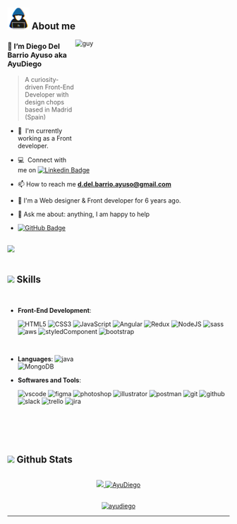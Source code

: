## <picture><img src = "https://github.com/0xAbdulKhalid/0xAbdulKhalid/raw/main/assets/mdImages/about_me.gif" width = 50px></picture> **About me**

<img align="right" height="270px" alt="guy" width="350" src="https://media4.giphy.com/media/v1.Y2lkPTc5MGI3NjExOTExNGF0bjF1cGUxdTFrbzJsN2RlbXoyeTNyODlnYmswanNneHYyOCZlcD12MV9pbnRlcm5hbF9naWZfYnlfaWQmY3Q9Zw/7NoNw4pMNTvgc/giphy.gif" /> </a>

### 👋 I’m Diego Del Barrio Ayuso aka AyuDiego

> A curiosity-driven Front-End Developer with design chops based in Madrid (Spain)
> <br />

- 🌱 &nbsp;I'm currently working as a Front developer.
- :computer: &nbsp;Connect with me on [![Linkedin Badge](https://img.shields.io/badge/LinkedIn-blue?style=flat&logo=Linkedin&logoColor=white)](https://www.linkedin.com/in/diegodelbarrio/)
- 📫 How to reach me **d.del.barrio.ayuso@gmail.com**
- 📝 I'm a Web designer & Front developer for 6 years ago.
- 💬 Ask me about: anything, I am happy to help

- <a href="https://github.com/AyuDiego?tab=followers"><img src="https://img.shields.io/github/followers/AyuDiego?label=Followers&style=social" alt="GitHub Badge"></a>
  <br><br>

<img src="https://user-images.githubusercontent.com/73097560/115834477-dbab4500-a447-11eb-908a-139a6edaec5c.gif"><br><br>

## <img src="https://media2.giphy.com/media/QssGEmpkyEOhBCb7e1/giphy.gif?cid=ecf05e47a0n3gi1bfqntqmob8g9aid1oyj2wr3ds3mg700bl&rid=giphy.gif" width ="25"><b> Skills</b>

<br>

<p align="center">

- **Front-End Development**:

  <img  alt="HTML5" src="https://img.shields.io/badge/html5-%23E34F26.svg?style=for-the-badge&logo=html5&logoColor=white"/>
  <img  alt="CSS3" src="https://img.shields.io/badge/css3-%231572B6.svg?style=for-the-badge&logo=css3&logoColor=white"/>
  <img  alt="JavaScript" src="https://img.shields.io/badge/javascript-%23323330.svg?style=for-the-badge&logo=javascript&logoColor=%23F7DF1E"/>
  <img  alt="Angular" src="https://img.shields.io/badge/-Angular-%23B52E31.svg?style=for-the-badge&logo=angular&logoColor=%23B52E31&color=black">
  <img  alt="Redux" src="https://img.shields.io/badge/redux-%23593d88.svg?style=for-the-badge&logo=redux&logoColor=white"/>    
  <img  alt="NodeJS" src="https://img.shields.io/badge/node.js-%2343853D.svg?style=for-the-badge&logo=node-dot-js&logoColor=white"/> 
  <img  alt="sass" src ="https://img.shields.io/badge/Sass-CC6699?style=for-the-badge&logo=sass&logoColor=white"/>  
  <img  alt="aws" src ="https://img.shields.io/badge/Amazon_AWS-232F3E?style=for-the-badge&logo=amazon-aws&logoColor=white"/> 
  <img  alt="styledComponent" src ="https://img.shields.io/badge/styled--components-DB7093?style=for-the-badge&logo=styled-components&logoColor=white"/>
  <img  alt="bootstrap" src ="https://img.shields.io/badge/Bootstrap-563D7C?style=for-the-badge&logo=bootstrap&logoColor=white"/>

<br>

- **Languages**:
  <img  alt="java" src ="https://img.shields.io/badge/Java-ED8B00?style=for-the-badge&logo=java&logoColor=white"/>  
  <img  alt="MongoDB" src ="https://img.shields.io/badge/MongoDB-%234ea94b.svg?style=for-the-badge&logo=mongodb&logoColor=white"/>


- **Softwares and Tools**:

  <img  alt="vscode" src="https://img.shields.io/badge/Visual_Studio_Code-0078D4?style=for-the-badge&logo=visual%20studio%20code&logoColor=white"/> 
  <img  alt="figma" src="https://img.shields.io/badge/Figma-F24E1E?style=for-the-badge&logo=figma&logoColor=white"/>
  <img  alt="photoshop" src="https://img.shields.io/badge/-Photoshop-05122A?style=for-the-badge&logo=adobe-photoshop"/>
  <img  alt="illustrator" src="https://img.shields.io/badge/Adobe_Illustrator-FF9A00?style=for-the-badge&logo=adobe-illustrator&logoColor=white"/>
  <img  alt="postman" src="https://img.shields.io/badge/Postman-FF6C37?style=for-the-badge&logo=postman&logoColor=white"/>
  <img  alt="git" src="https://img.shields.io/badge/Git-F05032?style=for-the-badge&logo=git&logoColor=white"/>
  <img  alt="github" src="https://img.shields.io/badge/GitHub-100000?style=for-the-badge&logo=github&logoColor=white"/>
  <img  alt="slack" src="https://img.shields.io/badge/Slack-4A154B?style=for-the-badge&logo=slack&logoColor=white"/>
  <img  alt="trello" src="https://img.shields.io/badge/Trello-0052CC?style=for-the-badge&logo=trello&logoColor=white"/>
  <img  alt="jira" src="https://img.shields.io/badge/Jira-0052CC?style=for-the-badge&logo=jira&logoColor=white"/>

 </p>
<br><br><br><br>

## <img src="https://media.giphy.com/media/iY8CRBdQXODJSCERIr/giphy.gif" width="35"><b> Github Stats </b>

<br>
<div align="center">

<a href="https://github.com/AyuDiego/">
  <img src="https://github-readme-stats.vercel.app/api?username=AyuDiego&include_all_commits=true&count_private=true&show_icons=true&line_height=20&title_color=7A7ADB&icon_color=2234AE&text_color=D3D3D3&bg_color=0,000000,130F40" width="450"/>
  <img src="https://github-readme-stats.vercel.app/api/top-langs?username=AyuDiego&show_icons=true&locale=en&layout=compact&line_height=20&title_color=7A7ADB&icon_color=2234AE&text_color=D3D3D3&bg_color=0,000000,130F40" width="375"  alt="AyuDiego"/>

</a>
</div>
<br>

<p align="center">
 <a href="https://github.com/ryo-ma/github-profile-trophy">
  <img src="https://github-profile-trophy.vercel.app/?username=ayudiego&layout=compact&theme=algolia" alt="ayudiego" />
 </a>
</p>

---
